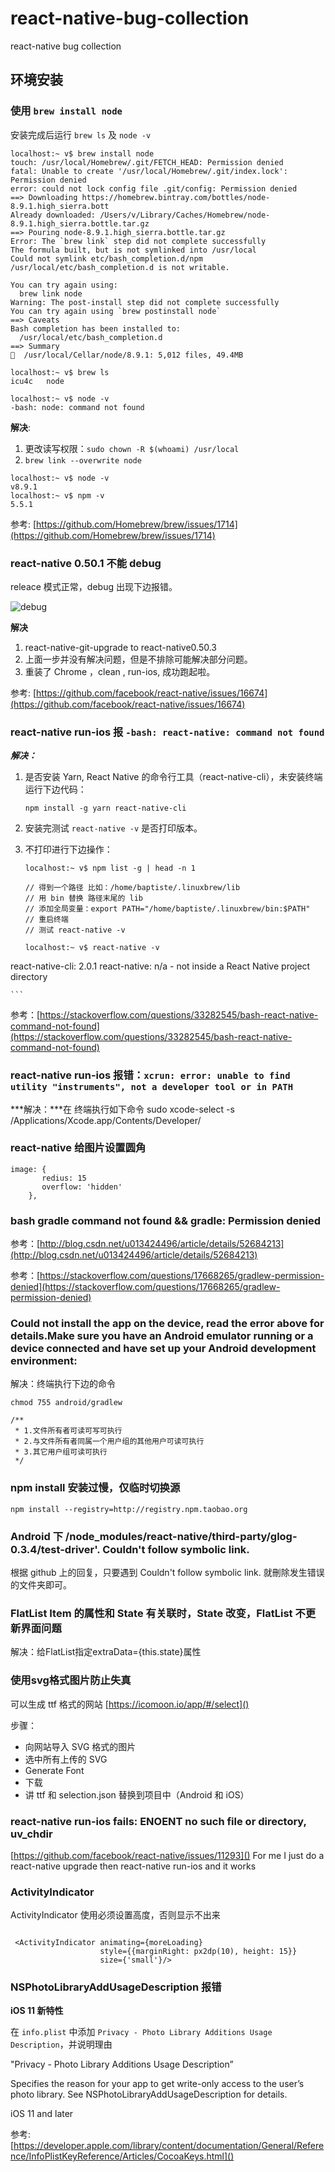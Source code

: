 # react-native-bug-collection
react-native bug collection

## 环境安装

### 使用 `brew install node` 
安装完成后运行 `brew ls` 及 `node -v`

```
localhost:~ v$ brew install node
touch: /usr/local/Homebrew/.git/FETCH_HEAD: Permission denied
fatal: Unable to create '/usr/local/Homebrew/.git/index.lock': Permission denied
error: could not lock config file .git/config: Permission denied
==> Downloading https://homebrew.bintray.com/bottles/node-8.9.1.high_sierra.bott
Already downloaded: /Users/v/Library/Caches/Homebrew/node-8.9.1.high_sierra.bottle.tar.gz
==> Pouring node-8.9.1.high_sierra.bottle.tar.gz
Error: The `brew link` step did not complete successfully
The formula built, but is not symlinked into /usr/local
Could not symlink etc/bash_completion.d/npm
/usr/local/etc/bash_completion.d is not writable.

You can try again using:
  brew link node
Warning: The post-install step did not complete successfully
You can try again using `brew postinstall node`
==> Caveats
Bash completion has been installed to:
  /usr/local/etc/bash_completion.d
==> Summary
🍺  /usr/local/Cellar/node/8.9.1: 5,012 files, 49.4MB

localhost:~ v$ brew ls
icu4c	node

localhost:~ v$ node -v
-bash: node: command not found
```
**解决**:

 1. 更改读写权限：`sudo chown -R $(whoami) /usr/local`
 2. `brew link --overwrite node`
 
```
localhost:~ v$ node -v
v8.9.1
localhost:~ v$ npm -v
5.5.1
```

参考: [https://github.com/Homebrew/brew/issues/1714](https://github.com/Homebrew/brew/issues/1714)

### react-native 0.50.1 不能 debug
releace 模式正常，debug 出现下边报错。

![debug](https://github.com/Guodadada/react-native-bug-collection/blob/master/Resources/debug.jpeg)

**解决**

  1. react-native-git-upgrade to react-native0.50.3
  2. 上面一步并没有解决问题，但是不排除可能解决部分问题。
  3. 重装了 Chrome ，clean , run-ios, 成功跑起啦。

  
参考: [https://github.com/facebook/react-native/issues/16674](https://github.com/facebook/react-native/issues/16674)


### react-native run-ios 报 `-bash: react-native: command not found`

***解决：***

1. 是否安装 Yarn, React Native 的命令行工具（react-native-cli），未安装终端运行下边代码：

	```
	npm install -g yarn react-native-cli
	```
2. 安装完测试 `react-native -v` 是否打印版本。
3. 不打印进行下边操作：

	```
	localhost:~ v$ npm list -g | head -n 1
	
	// 得到一个路径 比如：/home/baptiste/.linuxbrew/lib
	// 用 bin 替换 路径末尾的 lib
	// 添加全局变量：export PATH="/home/baptiste/.linuxbrew/bin:$PATH"
	// 重启终端
	// 测试 react-native -v
	
	localhost:~ v$ react-native -v
react-native-cli: 2.0.1
react-native: n/a - not inside a React Native project directory
	
	```
	
参考：[https://stackoverflow.com/questions/33282545/bash-react-native-command-not-found](https://stackoverflow.com/questions/33282545/bash-react-native-command-not-found)


### react-native run-ios 报错：`xcrun: error: unable to find utility "instruments", not a developer tool or in PATH`

***解决：***在 终端执行如下命令 sudo xcode-select -s /Applications/Xcode.app/Contents/Developer/


### react-native 给图片设置圆角

```
image: {
       redius: 15
       overflow: 'hidden'
    },

```

### bash gradle command not found && gradle: Permission denied


参考：[http://blog.csdn.net/u013424496/article/details/52684213](http://blog.csdn.net/u013424496/article/details/52684213)

参考：[https://stackoverflow.com/questions/17668265/gradlew-permission-denied](https://stackoverflow.com/questions/17668265/gradlew-permission-denied)


### Could not install the app on the device, read the error above for details.Make sure you have an Android emulator running or a device connected and have set up your Android development environment:

解决：终端执行下边的命令

```
chmod 755 android/gradlew

/**
 * 1.文件所有者可读可写可执行
 * 2.与文件所有者同属一个用户组的其他用户可读可执行 
 * 3.其它用户组可读可执行
 */

```

### npm install 安装过慢，仅临时切换源

```
npm install --registry=http://registry.npm.taobao.org

```



### Android 下 /node_modules/react-native/third-party/glog-0.3.4/test-driver'. Couldn't follow symbolic link.

根据 github 上的回复，只要遇到 Couldn't follow symbolic link. 就刪除发生错误的文件夹即可。


### FlatList Item 的属性和 State 有关联时，State 改变，FlatList 不更新界面问题

解决：给FlatList指定extraData={this.state}属性


### 使用svg格式图片防止失真
可以生成 ttf 格式的网站 [https://icomoon.io/app/#/select]()

步骤：
 
- 向网站导入 SVG 格式的图片
- 选中所有上传的 SVG
- Generate Font
- 下载
- 讲 ttf 和 selection.json 替换到项目中（Android 和 iOS）

### react-native run-ios fails: ENOENT no such file or directory, uv_chdir


[https://github.com/facebook/react-native/issues/11293]()
For me I just do a react-native upgrade then react-native run-ios and it works


### ActivityIndicator 

ActivityIndicator 使用必须设置高度，否则显示不出来

```

 <ActivityIndicator animating={moreLoading}
                    style={{marginRight: px2dp(10), height: 15}}
                    size={'small'}/>

```


### NSPhotoLibraryAddUsageDescription 报错

**iOS 11 新特性**

在 `info.plist` 中添加 `Privacy - Photo Library Additions Usage Description`，并说明理由

"Privacy - Photo Library Additions Usage Description”

Specifies the reason for your app to get write-only access to the user’s photo library. See NSPhotoLibraryAddUsageDescription for details.

iOS 11 and later

参考: [https://developer.apple.com/library/content/documentation/General/Reference/InfoPlistKeyReference/Articles/CocoaKeys.html]()
